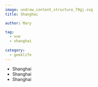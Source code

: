 ```yaml
---
image: undraw_content_structure_79gj.svg
title: Shanghai

author: Mary

tag:
  - vue
  - shanghai
  
category:
  - geeklife
---
```


- Shanghai
- Shanghai
- Shanghai
